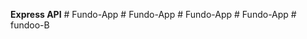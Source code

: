 **Express API**
#   F u n d o - A p p  
 #   F u n d o - A p p  
 #   F u n d o - A p p  
 #   F u n d o - A p p  
 #   f u n d o o - B  
 